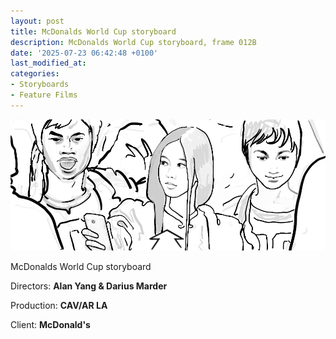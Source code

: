 ```yaml
---
layout: post
title: McDonalds World Cup storyboard
description: McDonalds World Cup storyboard, frame 012B
date: '2025-07-23 06:42:48 +0100'
last_modified_at:
categories:
- Storyboards
- Feature Films
---
```



![McDonald's World Cup storyboard](/images/McDonalds_World_Cup_Storyboard__0022_012B.png)


McDonalds World Cup storyboard

Directors: **Alan Yang & Darius Marder**

Production: **CAV/AR LA**

Client: **McDonald's**
